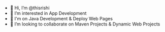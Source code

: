 - 👋 Hi, I’m @thisrishi
- 👀 I’m interested in App Development 
- 🌱 I'm on Java Development & Deploy Web Pages   
- 💞️ I’m looking to collaborate on Maven Projects & Dynamic Web Projects

<!---
thisrishi/thisrishi is a ✨ special ✨ repository because its `README.md` (this file) appears on your GitHub profile.
You can click the Preview link to take a look at your changes.
--->

